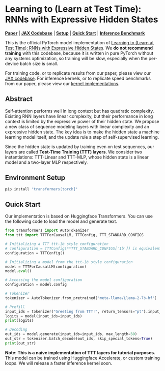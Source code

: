 # Learning to (Learn at Test Time): RNNs with Expressive Hidden States

[**Paper**](https://arxiv.org/abs/2407.04620)
| [**JAX Codebase**](https://github.com/test-time-training/ttt-lm-jax)
| [**Setup**](#environment-setup)
| [**Quick Start**](#quick-start)
| [**Inference Benchmark**](https://github.com/test-time-training/ttt-lm-kernels)

This is the official PyTorch model implementation of [Learning to (Learn at Test Time): RNNs with Expressive Hidden States](https://arxiv.org/abs/2407.04620). 
We **do not recommend training** with this codebase, because it is written in pure PyTorch without any systems optimization, so training will be slow, especially when the per-device batch size is small.


For training code, or to replicate results from our paper, please view our [JAX codebase](https://github.com/test-time-training/ttt-lm-jax). For inference kernels, or to replicate speed benchmarks from our paper, please view our [kernel implementations](https://github.com/test-time-training/ttt-lm-kernels).

## Abstract

Self-attention performs well in long context but has quadratic complexity. Existing RNN layers
have linear complexity, but their performance in long context is limited by the expressive power
of their hidden state. We propose a new class of sequence modeling layers with linear complexity
and an expressive hidden state. The key idea is to make the hidden state a machine learning
model itself, and the update rule a step of self-supervised learning. 

Since the hidden state is updated by training even on test sequences, our layers are called **Test-Time Training (TTT) layers**.
We consider two instantiations: TTT-Linear and TTT-MLP, whose hidden state is a linear model
and a two-layer MLP respectively. 

## Environment Setup

```bash
pip install "transformers[torch]"
```

## Quick Start

Our implementation is based on Huggingface Transformers. You can use the following code to load the model and generate text.

```python
from transformers import AutoTokenizer
from ttt import TTTForCausalLM, TTTConfig, TTT_STANDARD_CONFIGS

# Initializing a TTT ttt-1b style configuration
# configuration = TTTConfig(**TTT_STANDARD_CONFIGS['1b']) is equivalent to the following
configuration = TTTConfig()

# Initializing a model from the ttt-1b style configuration
model = TTTForCausalLM(configuration)
model.eval()

# Accessing the model configuration
configuration = model.config

# Tokenizer
tokenizer = AutoTokenizer.from_pretrained('meta-llama/Llama-2-7b-hf')

# Prefill
input_ids = tokenizer("Greeting from TTT!", return_tensors="pt").input_ids
logits = model(input_ids=input_ids)
print(logits)

# Decoding
out_ids = model.generate(input_ids=input_ids, max_length=50)
out_str = tokenizer.batch_decode(out_ids, skip_special_tokens=True)
print(out_str)
```

**Note: This is a naive implementation of TTT layers for tutorial purposes.** This model can be trained using Huggingface Accelerate, or custom training loops. We will release a faster inference kernel soon.
